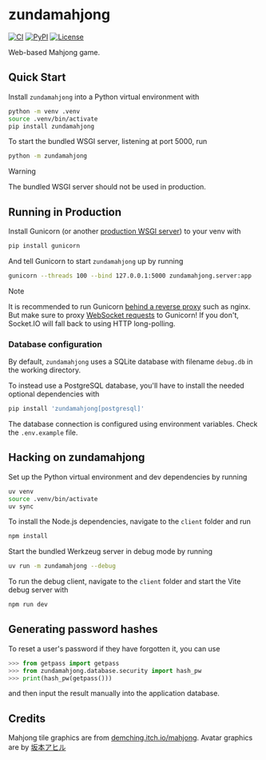 # zundamahjong

[![CI](https://img.shields.io/github/actions/workflow/status/faraplay/zundamahjong/build.yml?branch=main&logo=github&label=CI)](https://github.com/faraplay/zundamahjong/actions/workflows/build.yml)
[![PyPI](https://img.shields.io/pypi/v/zundamahjong)](https://pypi.org/project/zundamahjong)
[![License](https://img.shields.io/github/license/faraplay/zundamahjong.svg)](https://github.com/faraplay/zundamahjong/blob/main/LICENSE)

Web-based Mahjong game.

## Quick Start

Install `zundamahjong` into a Python virtual environment with

```sh
python -m venv .venv
source .venv/bin/activate
pip install zundamahjong
```

To start the bundled WSGI server, listening at port 5000, run

```sh
python -m zundamahjong
```

> [!WARNING]
> The bundled WSGI server should not be used in production.

## Running in Production

Install Gunicorn (or another [production WSGI server](https://flask.palletsprojects.com/en/stable/deploying/)) to your venv with

```sh
pip install gunicorn
```

And tell Gunicorn to start `zundamahjong` up by running

```sh
gunicorn --threads 100 --bind 127.0.0.1:5000 zundamahjong.server:app
```

> [!NOTE]
> It is recommended to run Gunicorn [behind a reverse proxy](https://docs.gunicorn.org/en/stable/deploy.html) such as nginx.
> But make sure to proxy [WebSocket requests](https://nginx.org/en/docs/http/websocket.html) to Gunicorn!
> If you don't, Socket.IO will fall back to using HTTP long-polling.

### Database configuration

By default, `zundamahjong` uses a SQLite database with filename `debug.db` in the working directory.

To instead use a PostgreSQL database, you'll have to install the needed optional dependencies with

```sh
pip install 'zundamahjong[postgresql]'
```

The database connection is configured using environment variables. Check the `.env.example` file.

## Hacking on zundamahjong

Set up the Python virtual environment and dev dependencies by running

```sh
uv venv
source .venv/bin/activate
uv sync
```

To install the Node.js dependencies, navigate to the `client` folder and run

```sh
npm install
```

Start the bundled Werkzeug server in debug mode by running

```sh
uv run -m zundamahjong --debug
```

To run the debug client, navigate to the `client` folder and start the Vite debug server with

```sh
npm run dev
```

## Generating password hashes

To reset a user's password if they have forgotten it, you can use

```python
>>> from getpass import getpass
>>> from zundamahjong.database.security import hash_pw
>>> print(hash_pw(getpass()))
```

and then input the result manually into the application database.

## Credits

Mahjong tile graphics are from [demching.itch.io/mahjong](https://demching.itch.io/mahjong).
Avatar graphics are by [坂本アヒル](https://www.pixiv.net/en/users/12147115)
